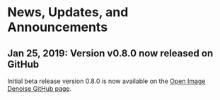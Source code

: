 News, Updates, and Announcements
================================

Jan 25, 2019: Version v0.8.0 now released on GitHub
---------------------------------------------------

Initial beta release version 0.8.0 is now available on the [Open Image Denoise
GitHub page](https://github.com/OpenImageDenoise/oidn/releases/v0.8.0).
